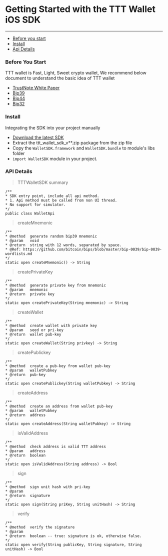 # Getting Started with the TTT Wallet iOS SDK
---

* [Before you start](#start)
* [Install](#ImportProject)
* [Api Details](#apiDetails)

### <a name="start">Before You Start</a>
TTT wallet is Fast, Light, Sweet crypto wallet, We recommend below document to understand the basic idea of TTT wallet
- [TrustNote White Paper](https://github.com/trustnote/document)
- [Bip39](https://github.com/bitcoin/bips/blob/master/bip-0039.mediawiki)
- [Bip44](https://github.com/bitcoin/bips/blob/master/bip-0044.mediawiki)
- [Bip32](https://github.com/bitcoin/bips/blob/master/bip-0032.mediawiki)


### <a name="ImportProject">Install</a>  

Integrating the SDK into your project manually

* [Download the latest SDK](https://github.com/TrustNoteDevelopers/iOS_sdk/raw/master/ttt_wallet_sdk_v0.1.zip)
* Extract the ttt_wallet_sdk_v**.zip package from the zip file
* Copy the `WalletSDK.framework` and `WalletSDK.bundle` to module's libs folder
* `import WalletSDK` module in your project.

### <a name="apiDetails">API Details</a>  

> TTTWalletSDK summary

```
/**
* SDK entry point, include all api method.
* 1. Api method must be called from non UI thread.
* No support for simulator.
*/
public class WalletApi

```


> createMnemonic

```
/**
* @method  generate random bip39 mnemonic
* @param   void
* @return  string with 12 words, separated by space.
* @Ref: https://github.com/bitcoin/bips/blob/master/bip-0039/bip-0039-wordlists.md
*/
static open createMnemonic() -> String
```

> createPrivateKey

```
/**
* @method  generate private key from mnemonic
* @param   mnemonic
* @return  private key
*/
static open createPrivateKey(String mnemonic) -> String
```

> createWallet

```
/**
* @method  create wallet with private key
* @param   seed or pri-key
* @return  wallet pub-key
*/
static open createWallet(String privkey) -> String
```

> createPublickey

```
/**
* @method  create a pub-key from wallet pub-key
* @param   walletPubkey
* @return  pub-key
*/
static open createPublickey(String walletPubkey) -> String
```

> createAddress

```
/**
* @method  create an address from wallet pub-key
* @param   walletPubkey
* @return  address
*/
static open createAddress(String walletPubkey) -> String
```

> isValidAddress

```
/**
* @method  check address is valid TTT address
* @param   address
* @return  boolean
*/
static open isValidAddress(String address) -> Bool
```

> sign

```
/**
* @method  sign unit hash with pri-key
* @param
* @return  signature
*/
static open sign(String priKey, String unitHash) -> String
```

> verify

```
/**
* @method  verify the signature
* @param
* @return  boolean -- true: signature is ok, otherwise false.
*/
static open verify(String publicKey, String signature, String unitHash) -> Bool
```

